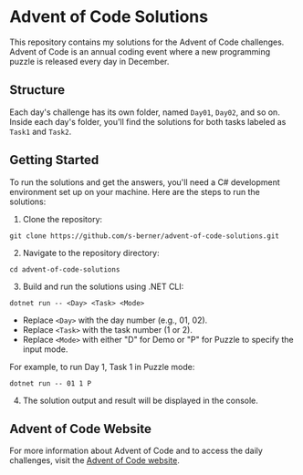 # Advent of Code Solutions

This repository contains my solutions for the Advent of Code challenges. Advent of Code is an annual coding event where a new programming puzzle is released every day in December.

## Structure

Each day's challenge has its own folder, named `Day01`, `Day02`, and so on. Inside each day's folder, you'll find the solutions for both tasks labeled as `Task1` and `Task2`.

## Getting Started

To run the solutions and get the answers, you'll need a C# development environment set up on your machine. Here are the steps to run the solutions:

1. Clone the repository:

```
git clone https://github.com/s-berner/advent-of-code-solutions.git
```

2. Navigate to the repository directory:
```
cd advent-of-code-solutions
```

3. Build and run the solutions using .NET CLI:
```
dotnet run -- <Day> <Task> <Mode>
```

- Replace `<Day>` with the day number (e.g., 01, 02).
- Replace `<Task>` with the task number (1 or 2).
- Replace `<Mode>` with either "D" for Demo or "P" for Puzzle to specify the input mode.

For example, to run Day 1, Task 1 in Puzzle mode:
```
dotnet run -- 01 1 P
```

4. The solution output and result will be displayed in the console.

## Advent of Code Website

For more information about Advent of Code and to access the daily challenges, visit the [Advent of Code website](https://adventofcode.com/).
